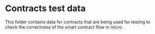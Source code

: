 # Contracts test data

This folder contains data for contracts that are being used for testing to check the correctness of the smart contract
flow in micro.
